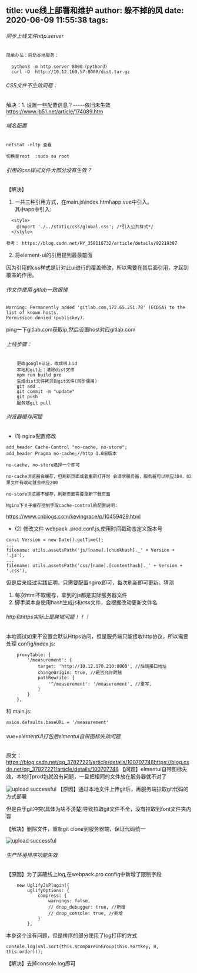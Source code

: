 title: vue线上部署和维护
author: 躲不掉的风
date: 2020-06-09 11:55:38
tags:
---
######  同步上线文件http.server

	简单办法：启动本地服务：

      python3 -m http.server 8000（python3）
      curl -O  http://10.12.169.57:8000/dist.tar.gz

###### CSS文件不生效问题：
解决：1.  设置一些配置信息？-----依旧未生效
https://www.jb51.net/article/174089.htm
######  域名配置
    netstat -nltp 查看

    切换至root  :sudo su root

######  引用的css样式文件大部分没有生效？

  【解决】
  1.  一共三种引用方式，在main.js\index.html\app.vue中引入。  
  其中app中引入:
  ```
    <style>
      @import './../static/css/global.css'; /*引入公共样式*/
    </style>
```

	参考： https://blog.csdn.net/HY_358116732/article/details/82219387
  2. 将element-ui的引用提到最最前面
  
  因为引用的css样式是针对此ui进行的覆盖修改，所以需要在其后面引用，才起到覆盖的作用。

###### 传文件使用 gitlab一致报错
```
Warning: Permanently added 'gitlab.com,172.65.251.78' (ECDSA) to the list of known hosts.
Permission denied (publickey).
```
ping一下gitlab.com获取ip,然后设置host对应gitlab.com

###### 上线步骤：

        更改google认证，改成线上id
        本地和git上：清除dist文件
        npm run build pro
        生成dist文件拷贝到git文件(同步使用)
        git add .
        git commit -m "update"
        git push
        服务端git pull

###### 浏览器缓存问题
  - (1) nginx配置修改
  ```
  add_header Cache-Control "no-cache, no-store";
  add_header Pragma no-cache;//http 1.0旧版本
  ```
  	no-cache, no-store选择一个即可
  
  	no-cache浏览器会缓存，但刷新页面或者重新打开时 会请求服务器，服务器可以响应304，如果文件有改动就会响应200
  
	no-store浏览器不缓存，刷新页面需要重新下载页面

	Nginx下关于缓存控制字段cache-control的配置说明:
https://www.cnblogs.com/kevingrace/p/10459429.html
  - (2) 修改文件 webpack .prod.conf.js,使用时间戳动态定义版本号

  ```
  const Version = new Date().getTime();
  ...
  filename: utils.assetsPath('js/[name].[chunkhash]._' + Version + '.js'),
  ...
  filename: utils.assetsPath('css/[name].[contenthash]._' + Version + '.css'),
  ```
  
 但是后来经过实践证明，只需要配置nginx即可，每次刷新即可更新。猜测
 1.  每次html不取缓存，拿到的js都是实际服务器文件
 2.  脚手架本身使用hash生成js和css文件，会根据改动更新文件名
  
###### http和https实际上是跨域问题！！！
  本地调试如果不设置会默认Https访问，但是服务端只能接收http协议，所以需要处理
  config/index.js:
  
        proxyTable: {
            '/measurement': {
                target: 'http://10.12.170.210:8000', //后端接口地址
                changeOrigin: true, //是否允许跨越
                pathRewrite: {
                    '^/measurement': '/measurement', //重写,
                }
            }
        },
和
main.js:
```
axios.defaults.baseURL = '/measurement'
```

###### vue+elementUI打包后elmentui自带图标失效问题
原文：https://blog.csdn.net/qq_37827221/article/details/100707748https://blog.csdn.net/qq_37827221/article/details/100707748
【问题】elmentui自带图标失效，本地打prod包就没有问题，一旦把相同的文件放在服务器就不对了

![upload successful](/images/pasted-124.png)
【原因】通过本地文件上传git后，再服务端拉取git代码的方式部署
 
  但是由于git冲突(具体为啥不清楚)导致拉取git文件不全，没有拉取到font文件夹内容
  
  【解决】删除文件，重新git clone到服务器端，保证代码统一
  
![upload successful](/images/pasted-125.png)

###### 生产环境排序功能失效

【原因】为了屏蔽线上log,在webpack.pro.config中新增了限制字段 
      
        new UglifyJsPlugin({
            uglifyOptions: {
                compress: {
                    warnings: false,
                    // drop_debugger: true, //新增
                    // drop_console: true, //新增
                }
            },
本身这个没有问题，但是排序的部分使用了log打印的方式
```
console.log(val.sort(this.$compareInGroup(this.sortkey, 0, this.order)));

```
【解决】去掉console.log即可
